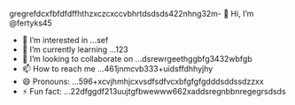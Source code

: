 gregrefdcxfbfdfdffhthzxczcxccvbhrtdsdsds422nhng32m- 👋 Hi, I’m @fertyks45
- 👀 I’m interested in ...sef
- 🌱 I’m currently learning ...123
- 💞️ I’m looking to collaborate on ...dsrewrgeethggbfg3432wbfgb
- 📫 How to reach me ...461jnmcvb333+uidsffdhhyjhy
- 😄 Pronouns: ...596+xcvjhmhjcxvsdfsdfvcxbfgfgfgdddsddssdzzxx
- ⚡ Fun fact: ...22dfggdf213uujtgfbwewww662xaddsregnbbnregegrsdsds
<!---rhtwqeddssdfgbdfgiuiuig554dsffxvcxcvcdgffgdgdf
fertyks/fertyks is a ✨ special ✨ repository becauseasf its 123README.md` (thsdfis file) appears on your GitHub profil4az5ewf5evc366dfgdfg
You can click the Preview link to take a look at your changes.fwewwcvbvcbsfd
dvdvd
dsdgf
